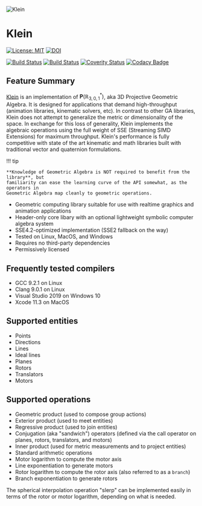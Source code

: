 ![Klein](./img/android-chrome-192x192.png)

# Klein

[![License: MIT](https://img.shields.io/badge/License-MIT-blueviolet.svg)](https://opensource.org/licenses/MIT)
[![DOI](https://zenodo.org/badge/236777729.svg)](https://zenodo.org/badge/latestdoi/236777729)

[![Build Status](https://travis-ci.org/jeremyong/Klein.svg?branch=master)](https://travis-ci.org/jeremyong/Klein)
[![Build Status](https://ci.appveyor.com/api/projects/status/w3ug2ad08jyved8o?svg=true)](https://ci.appveyor.com/project/jeremyong/klein)
[![Coverity Status](https://img.shields.io/coverity/scan/20402.svg)](https://scan.coverity.com/projects/jeremyong-klein)
[![Codacy Badge](https://api.codacy.com/project/badge/Grade/5908bd446f3d4bb0bb1fd2e0808cb8a1)](https://www.codacy.com/manual/jeremyong/klein?utm_source=github.com&utm_medium=referral&utm_content=jeremyong/klein&utm_campaign=Badge_Grade)

## Feature Summary

[Klein](https://github.com/jeremyong/Klein) is an implementation of $\mathbf{P}(\mathbb{R}^*_{3, 0, 1})$, aka 3D Projective Geometric Algebra.
It is designed for applications that demand high-throughput (animation libraries,
kinematic solvers, etc). In contrast to other GA libraries, Klein does not attempt to
generalize the metric or dimensionality of the space. In exchange for this loss of generality,
Klein implements the algebraic operations using the full weight of SSE (Streaming
SIMD Extensions) for maximum throughput. Klein's performance is fully competitive with state of the
art kinematic and math libraries built with traditional vector and quaternion formulations.

!!! tip

    **Knowledge of Geometric Algebra is NOT required to benefit from the library**, but
    familiarity can ease the learning curve of the API somewhat, as the operators in
    Geometric Algebra map cleanly to geometric operations.

- Geometric computing library suitable for use with realtime graphics and animation applications
- Header-only core libary with an optional lightweight symbolic computer algebra system
- SSE4.2-optimized implementation (SSE2 fallback on the way)
- Tested on Linux, MacOS, and Windows
- Requires no third-party dependencies
- Permissively licensed

## Frequently tested compilers

- GCC 9.2.1 on Linux
- Clang 9.0.1 on Linux
- Visual Studio 2019 on Windows 10
- Xcode 11.3 on MacOS

## Supported entities

- Points
- Directions
- Lines
- Ideal lines
- Planes
- Rotors
- Translators
- Motors

## Supported operations

- Geometric product (used to compose group actions)
- Exterior product (used to meet entities)
- Regressive product (used to join entities)
- Conjugation (aka "sandwich") operators (defined via the call operator on planes, rotors, translators, and motors)
- Inner product (used for metric measurements and to project entities)
- Standard arithmetic operations
- Motor logarithm to compute the motor axis
- Line exponentiation to generate motors
- Rotor logarithm to compute the rotor axis (also referred to as a `branch`)
- Branch exponentiation to generate rotors

The spherical interpolation operation "slerp" can be implemented easily in terms of the rotor or
motor logarithm, depending on what is needed.
